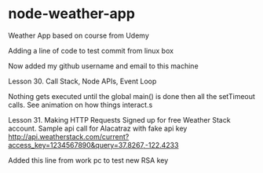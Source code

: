 # node-weather-app
Weather App based on course from Udemy

Adding a line of code to test commit from linux box

Now added my github username and email to this machine

Lesson 30.
Call Stack, Node APIs, Event Loop

Nothing gets executed until the global main() is done then all the setTimeout calls.
See animation on how things interact.s

Lesson 31. Making HTTP Requests
Signed up for free Weather Stack account.
Sample api call for Alacatraz with fake api key
http://api.weatherstack.com/current?access_key=1234567890&query=37.8267,-122.4233

Added this line from work pc to test new RSA key

